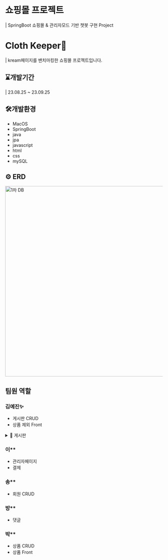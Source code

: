 # 쇼핑몰 프로젝트
| SpringBoot 쇼핑몰 & 관리자모드 기반 챗봇 구현 Project

# Cloth Keeper👔
| kream페이지를 밴치마킹한 쇼핑몰 프로젝트입니다.

## ⌛️개발기간
| 23.08.25 ~ 23.09.25

## 🛠️개발환경
* MacOS
* SpringBoot
* java
* jpa
* javascript
* html
* css
* mySQL

## ⚙️ ERD
<img width="608" alt="1차 DB" src="https://github.com/anna1843/ClothKeeper/assets/133622218/ba7213ca-d8fa-4757-8203-1c51a8918652">

## 팀원 역할
### 김예진✨
* 게시판 CRUD
* 상품 제외 Front
<details>
<summary>📝 게시판</summary>
* 작성하기
<img width="439" alt="image" src="https://github.com/anna1843/ClothKeeper_TeamProject/assets/133622218/4ca985ef-8b54-4cb0-9a8e-0b807922249c">
* 수정하기
<img width="439" alt="image" src="https://github.com/anna1843/ClothKeeper_TeamProject/assets/133622218/371e8a5b-0548-410c-b650-328aad9d95d7">
* 상세보기
<img width="510" alt="image" src="https://github.com/anna1843/ClothKeeper_TeamProject/assets/133622218/f6493851-dd31-4a30-bd54-2bfb9b9a452c">
* 목록보기
<img width="612" alt="image" src="https://github.com/anna1843/ClothKeeper_TeamProject/assets/133622218/1480fce9-6953-4102-bcac-be90f0fd31d4">
* 공지사항 카테고리 목록
![공지사항-카테고리-목록](https://github.com/anna1843/ClothKeeper_TeamProject/assets/133622218/f3fd2c86-29da-4267-821f-8fef79feb5d4)
</details>

### 이**
* 관리자페이지
* 결제

### 송**
* 회원 CRUD

### 방**
* 댓글

### 박**
* 상품 CRUD
* 상품 Front
